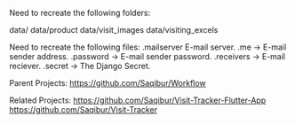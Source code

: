 Need to recreate the following folders:

data/
data/product
data/visit_images
data/visiting_excels

Need to recreate the following files:
.mailserver E-mail server.
.me -> E-mail sender address.
.password -> E-mail sender password.
.receivers -> E-mail reciever.
.secret -> The Django Secret.

Parent Projects:
https://github.com/Saqibur/Workflow

Related Projects:
https://github.com/Saqibur/Visit-Tracker-Flutter-App
https://github.com/Saqibur/Visit-Tracker